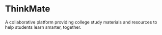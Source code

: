 # ThinkMate
A collaborative platform providing college study materials and resources to help students learn smarter, together.
